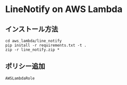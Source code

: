 # LineNotify on AWS Lambda

## インストール方法
```
cd aws_lambda/line_notify
pip install -r requirements.txt -t .
zip -r line_notify.zip *
```

## ポリシー追加
```
AWSLambdaRole
```